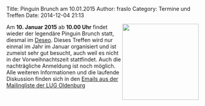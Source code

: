 Title: Pinguin Brunch am 10.01.2015
Author: fraslo
Category: Termine und Treffen
Date: 2014-12-04 21:13

<img src="/images/tux_satt.jpg" width="200px" align="right" />

Am __10. Januar 2015__ ab __10.00 Uhr__ findet wieder der legendäre Pinguin Brunch statt, diesmal im [Deseo](https://de-de.facebook.com/pages/Cafe-Deseo/1487253688159482 "Deseo Facebook"). Dieses Treffen wird nur einmal im Jahr im Januar organisiert und ist zumeist sehr gut besucht, auch weil es nicht in der Vorweihnachtszeit stattfindet. Auch die nachträgliche Anmeldung ist noch möglich. Alle weiteren Informationen und die laufende Diskussion finden sich in den [Emails aus der Mailingliste der LUG Oldenburg]( http://lists.infodrom.org/linux-stammtisch/2014/0096.html "Email Verlauf")
